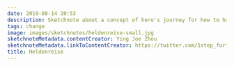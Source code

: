 ```yaml
---
date: 2019-08-14 20:53
description: Sketchnote about a concept of hero's journey for how to handle change
tags: change
image: images/sketchnotes/heldenreise-small.jpg
sketchnoteMetadata.contentCreator: Ying Joe Zhou
sketchnoteMetadata.linkToContentCreator: https://twitter.com/1step_further
title: Heldenreise
---
```


